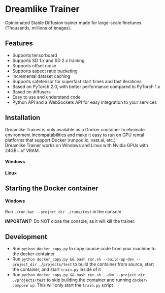 # Dreamlike Trainer

Opinionated Stable Diffusion trainer made for large-scale finetunes (Thousands, millions of images).  

## Features

- Supports tensorboard
- Supports SD 1.x and SD 2.x training
- Supports offset noise
- Supports aspect ratio bucketing
- Incremental dataset caching
- Supports safetensor for superfast start times and fast iterations
- Based on PyTorch 2.0, with better performance compared to PyTorch 1.x
- Based on diffusers
- Easy to use and understand code
- Python API and a WebSockets API for easy integration to your services

## Installation

Dreamlike Trainer is only available as a Docker container to eliminate environment incompatabilities and make it easy to run on GPU rental platforms that support Docker (runpod.io, vast.ai, etc.)  
Dreamlike Trainer works on Windows and Linux with Nvidia GPUs with 24GB+ of VRAM. 

#### Windows


#### Linux

## Starting the Docker container

#### Windows
Run `./run.bat --project_dir ./runs/test` in the console

**IMPORTANT:** Do NOT close the console, as it will kill the trainer.

## Development

- Run `python docker_copy.py` to copy source code from your machine to the docker container
- Run `python docker_copy.py && bash run.sh --build-up-dev --project_dir ./projects/test` to build the container from source, start the container, and start `train.py` inside of it
- Run `python docker_copy.py && bash run.sh --dev --project_dir ./projects/test` to skip building the container and running `docker-compose up`. This will only start the `train.py` script